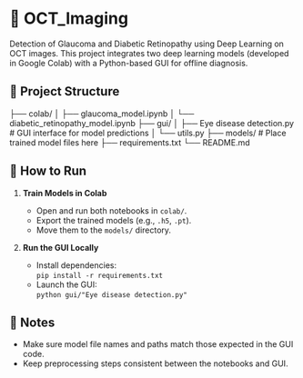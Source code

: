 # 🧠 OCT_Imaging

Detection of Glaucoma and Diabetic Retinopathy using Deep Learning on OCT images. This project integrates two deep learning models (developed in Google Colab) with a Python-based GUI for offline diagnosis.

## 📁 Project Structure
├── colab/
│ ├── glaucoma_model.ipynb
│ └── diabetic_retinopathy_model.ipynb
├── gui/
│ ├── Eye disease detection.py # GUI interface for model predictions
│ └── utils.py
├── models/ # Place trained model files here
├── requirements.txt
└── README.md



## 🚀 How to Run

1. **Train Models in Colab**
   - Open and run both notebooks in `colab/`.
   - Export the trained models (e.g., `.h5`, `.pt`).
   - Move them to the `models/` directory.

2. **Run the GUI Locally**
   - Install dependencies:  
     `pip install -r requirements.txt`
   - Launch the GUI:  
     `python gui/"Eye disease detection.py"`

## 📝 Notes

- Make sure model file names and paths match those expected in the GUI code.
- Keep preprocessing steps consistent between the notebooks and GUI.




